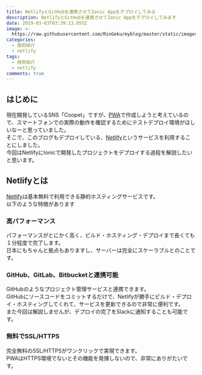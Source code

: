 ```yaml
---
title: NetlifyとGitHubを連携させてIonic Appをデプロイしてみる
description: NetlifyとGitHubを連携させてIonic Appをデプロイしてみます
date: 2019-03-03T03:39:13.055Z
image: >-
  https://raw.githubusercontent.com/RinGoku/myblog/master/static/images/uploads/1024px-ionic-logo-landscape.svg.png?token=AjCEx9G7L3YGpZ3gMHSk4wH14rq7cYxHks5ce0ybwA%3D%3D
categories:
  - 技術紹介
  - netlify
tags:
  - 技術紹介
  - netlify
comments: true
---
```

## はじめに
現在開発しているSNS「Coopet」ですが、<a href="">PWA</a>で作成しようと考えているので、スマートフォンでの実際の動作を確認するためにテストデプロイ環境がほしいなーと思っていました。<br>
そこで、このブログもデプロイしている、<a href="https://app.netlify.com/">Netlify</a>というサービスを利用することにしました。<br>
今回はNetlifyにIonicで開発したプロジェクトをデプロイする過程を解説したいと思います。<br>

## Netlifyとは
<a href="https://app.netlify.com/">Netlify</a>は基本無料で利用できる静的ホスティングサービスです。<br>
以下のような特徴があります
### 高パフォーマンス
パフォーマンスがとにかく高く、ビルド・ホスティング・デプロイまで<span class="strong-str">長くても１分程度</span>で完了します。<br>
日本にもちゃんと拠点もありますし、サーバーは完全にスケーラブルとのことです。<br>

### GitHub、GitLab、Bitbucketと連携可能
GitHubのようなプロジェクト管理サービスと連携できます。<br>
GitHubに<span class="strong-str">ソースコードをコミットするだけ</span>で、Netlifyが勝手にビルド・デプロイ・ホスティングしてくれて、サービスを更新できるので非常に便利です。<br>
また今回は解説しませんが、デプロイの完了をSlackに通知することも可能です。<br>

### 無料でSSL/HTTPS
完全無料のSSL/HTTPSがワンクリックで実現できます。</br>
PWAはHTTPS環境でないとその機能を発揮しないので、非常にありがたいです。<br>
